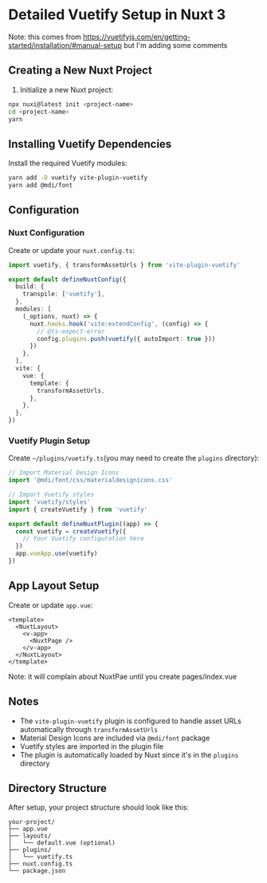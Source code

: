 # Detailed Vuetify Setup in Nuxt 3
Note: this comes from
https://vuetifyjs.com/en/getting-started/installation/#manual-setup
but I'm adding some comments

## Creating a New Nuxt Project

1. Initialize a new Nuxt project:
```bash
npx nuxi@latest init <project-name>
cd <project-name>
yarn
```

## Installing Vuetify Dependencies

Install the required Vuetify modules:
```bash
yarn add -D vuetify vite-plugin-vuetify
yarn add @mdi/font
```

## Configuration

### Nuxt Configuration
Create or update your `nuxt.config.ts`:

```typescript
import vuetify, { transformAssetUrls } from 'vite-plugin-vuetify'

export default defineNuxtConfig({
  build: {
    transpile: ['vuetify'],
  },
  modules: [
    (_options, nuxt) => {
      nuxt.hooks.hook('vite:extendConfig', (config) => {
        // @ts-expect-error
        config.plugins.push(vuetify({ autoImport: true }))
      })
    },
  ],
  vite: {
    vue: {
      template: {
        transformAssetUrls,
      },
    },
  },
})
```

### Vuetify Plugin Setup

Create `~/plugins/vuetify.ts`(you may need to create the `plugins` directory):

```typescript
// Import Material Design Icons
import '@mdi/font/css/materialdesignicons.css'

// Import Vuetify styles
import 'vuetify/styles'
import { createVuetify } from 'vuetify'

export default defineNuxtPlugin((app) => {
  const vuetify = createVuetify({
    // Your Vuetify configuration here
  })
  app.vueApp.use(vuetify)
})
```

## App Layout Setup

Create or update `app.vue`:

```vue
<template>
  <NuxtLayout>
    <v-app>
      <NuxtPage />
    </v-app>
  </NuxtLayout>
</template>

```
Note: it will complain about NuxtPae until you create pages/index.vue

## Notes

- The `vite-plugin-vuetify` plugin is configured to handle asset URLs automatically through `transformAssetUrls`
- Material Design Icons are included via `@mdi/font` package
- Vuetify styles are imported in the plugin file
- The plugin is automatically loaded by Nuxt since it's in the `plugins` directory

## Directory Structure

After setup, your project structure should look like this:
```
your-project/
├── app.vue
├── layouts/
│   └── default.vue (optional)
├── plugins/
│   └── vuetify.ts
├── nuxt.config.ts
└── package.json
```